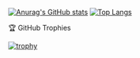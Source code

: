 [![Anurag's GitHub stats](https://github-readme-stats.vercel.app/api?username=johnnyalmd)](https://github.com/anuraghazra/github-readme-stats) [![Top Langs](https://github-readme-stats.vercel.app/api/top-langs/?username=johnnyalmd&layout=compact&theme=dark)](https://github.com/anuraghazra/github-readme-stats)

🏆 GitHub Trophies

[![trophy](https://github-profile-trophy.vercel.app/?username=johnnyalmd&theme=onedark)](https://github.com/ryo-ma/github-profile-trophy)
